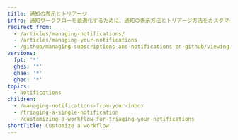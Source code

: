 ```yaml
---
title: 通知の表示とトリアージ
intro: 通知ワークフローを最適化するために、通知の表示方法とトリアージ方法をカスタマイズできます。
redirect_from:
  - /articles/managing-notifications/
  - /articles/managing-your-notifications
  - /github/managing-subscriptions-and-notifications-on-github/viewing-and-triaging-notifications
versions:
  fpt: '*'
  ghes: '*'
  ghae: '*'
  ghec: '*'
topics:
  - Notifications
children:
  - /managing-notifications-from-your-inbox
  - /triaging-a-single-notification
  - /customizing-a-workflow-for-triaging-your-notifications
shortTitle: Customize a workflow
---
```


